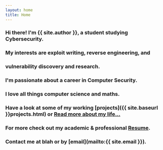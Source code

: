 ```yaml
---
layout: home
title: Home
---
```


### Hi there! I'm **{{ site.author }}**, a student studying Cybersecurity.
### My interests are exploit writing, reverse engineering, and
### vulnerability discovery and research.
### I'm passionate about a career in Computer Security.
### I love all things computer science and maths.
### Have a look at some of my working [projects]({{ site.baseurl }}projects.html) or [Read more about my life...](/about.md)
### For more check out my academic &amp; professional [Resume](http://c1arissa.github.io/resume).
### Contact me at blah or by [email](mailto:{{ site.email }}).
